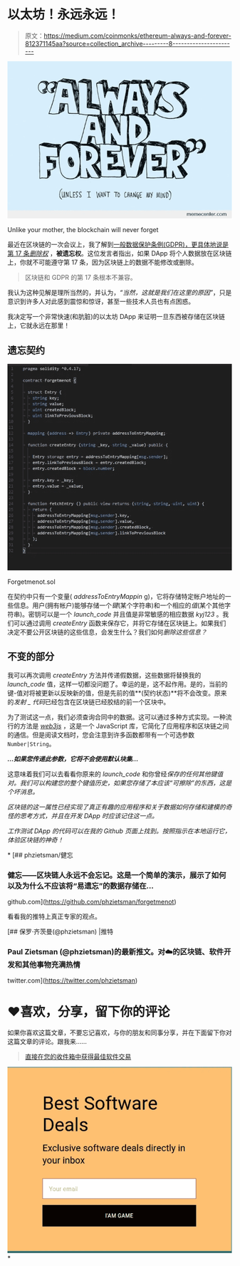 # 以太坊！永远永远！

> 原文：<https://medium.com/coinmonks/ethereum-always-and-forever-812371145aa?source=collection_archive---------8----------------------->

![](img/00ffdb0eaaa8aa49bca7d1953e237668.png)

Unlike your mother, the blockchain will never forget

最近在区块链的一次会议上，我了解到[一般数据保护条例(GDPR)，更具体地说是第 17 条*删除权*](https://gdpr-info.eu/art-17-gdpr/) ，**被遗忘权**。这位发言者指出，如果 DApp 将个人数据放在区块链上，你就不可能遵守第 17 条，因为区块链上的数据不能修改或删除。

> 区块链和 GDPR 的第 17 条根本不兼容。

我认为这种见解是理所当然的，并认为，*“当然，这就是我们在这里的原因”*，只是意识到许多人对此感到震惊和惊讶，甚至一些技术人员也有点困惑。

我决定写一个非常快速(和肮脏)的以太坊 DApp 来证明一旦东西被存储在区块链上，它就永远在那里！

## 遗忘契约

![](img/637ccdf1eba18dec9525771251667a6c.png)

Forgetmenot.sol

在契约中只有一个变量( *addressToEntryMappin* g)，它将存储特定帐户地址的一些信息。用户(拥有帐户)能够存储一个*键*(某个字符串)和一个相应的*值*(某个其他字符串)。密钥可以是一个 *launch_code* 并且值是非常敏感的相应数据 *kyj123* 。我们可以通过调用 *createEntry* 函数来保存它，并将它存储在区块链上。如果我们决定不要公开区块链的这些信息，会发生什么？我们如何*删除这些信息？*

## 不变的部分

我可以再次调用 *createEntry* 方法并传递假数据，这些数据将替换我的 *launch_code* 值，这样一切都没问题了。幸运的是，这不起作用。是的，当前的键-值对将被更新以反映新的值，但是先前的值**(契约状态)**将不会改变。原来的*发射 _ 代码*已经包含在区块链已经胶结的前一个区块中。

为了测试这一点，我们必须查询合同中的数据。这可以通过多种方式实现。一种流行的方法是 [*web3js*](https://github.com/ethereum/wiki/wiki/JavaScript-API#web3ethcontract) ，这是一个 JavaScript 库，它简化了应用程序和区块链之间的通信。但是阅读文档时，您会注意到许多函数都带有一个可选参数`Number|String`。

***…如果您传递此参数，它将不会使用默认块集…***

这意味着我们可以去看看你原来的 *launch_code* 和你曾经*保存的任何其他键值对。我们可以构建您的整个键值历史，如果您存储了本应该“*可擦除*”的东西，这是个坏消息。*

*区块链的这一属性已经实现了真正有趣的应用程序和关于数据如何存储和建模的奇怪的思考方式，并且在开发 DApp 时应该记住这一点。*

*工作测试 DApp 的代码可以在我的 Github 页面上找到。按照指示在本地运行它，体验区块链的神奇！*

*[](https://github.com/phzietsman/forgetmenot) [## phzietsman/健忘

### 健忘——区块链人永远不会忘记。这是一个简单的演示，展示了如何以及为什么不应该将“易遗忘”的数据存储在…

github.com](https://github.com/phzietsman/forgetmenot) 

看看我的推特上真正专家的观点。

[](https://twitter.com/phzietsman) [## 保罗·齐茨曼(@phzietsman) |推特

### Paul Zietsman (@phzietsman)的最新推文。对☁️的区块链、软件开发和其他事物充满热情

twitter.com](https://twitter.com/phzietsman) 

# ❤️喜欢，分享，留下你的评论

如果你喜欢这篇文章，不要忘记喜欢，与你的朋友和同事分享，并在下面留下你对这篇文章的评论。跟我来……

> [直接在您的收件箱中获得最佳软件交易](https://coincodecap.com/?utm_source=coinmonks)

[![](img/7c0b3dfdcbfea594cc0ae7d4f9bf6fcb.png)](https://coincodecap.com/?utm_source=coinmonks)*